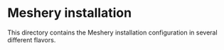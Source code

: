 # Meshery installation

This directory contains the Meshery installation configuration in several different flavors.